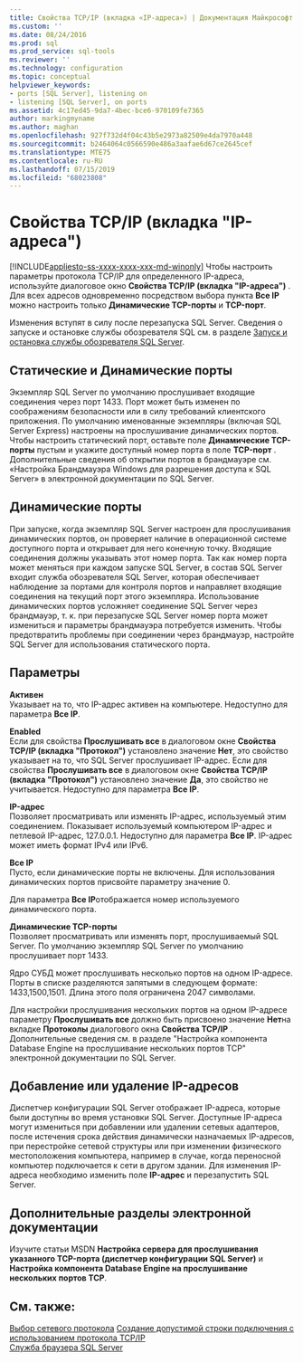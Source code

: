 ```yaml
---
title: Свойства TCP/IP (вкладка «IP-адреса») | Документация Майкрософт
ms.custom: ''
ms.date: 08/24/2016
ms.prod: sql
ms.prod_service: sql-tools
ms.reviewer: ''
ms.technology: configuration
ms.topic: conceptual
helpviewer_keywords:
- ports [SQL Server], listening on
- listening [SQL Server], on ports
ms.assetid: 4c17ed45-9da7-4bec-bce6-970109fe7365
author: markingmyname
ms.author: maghan
ms.openlocfilehash: 927f732d4f04c43b5e2973a82509e4da7970a448
ms.sourcegitcommit: b2464064c0566590e486a3aafae6d67ce2645cef
ms.translationtype: MTE75
ms.contentlocale: ru-RU
ms.lasthandoff: 07/15/2019
ms.locfileid: "68023808"
---
```

# <a name="tcpip-properties-ip-addresses-tab"></a>Свойства TCP/IP (вкладка "IP-адреса")
[!INCLUDE[appliesto-ss-xxxx-xxxx-xxx-md-winonly](../../includes/appliesto-ss-xxxx-xxxx-xxx-md-winonly.md)]
  Чтобы настроить параметры протокола TCP/IP для определенного IP-адреса, используйте диалоговое окно **Свойства TCP/IP (вкладка "IP-адреса")** . Для всех адресов одновременно посредством выбора пункта **Все IP** можно настроить только **Динамические TCP-порты** и **TCP-порт**.  
  
 Изменения вступят в силу после перезапуска SQL Server. Сведения о запуске и остановке службы обозревателя SQL см. в разделе [Запуск и остановка службы обозревателя SQL Server](../../database-engine/configure-windows/start-stop-pause-resume-restart-sql-server-services.md).  
  
## <a name="static-vs-dynamic-ports"></a>Статические и Динамические порты  
 Экземпляр SQL Server по умолчанию прослушивает входящие соединения через порт 1433. Порт может быть изменен по соображениям безопасности или в силу требований клиентского приложения. По умолчанию именованные экземпляры (включая SQL Server Express) настроены на прослушивание динамических портов. Чтобы настроить статический порт, оставьте поле **Динамические TCP-порты** пустым и укажите доступный номер порта в поле **TCP-порт** . Дополнительные сведения об открытии портов в брандмауэре см. «Настройка Брандмауэра Windows для разрешения доступа к SQL Server» в электронной документации по SQL Server.  
  
## <a name="dynamic-ports"></a>Динамические порты  
 При запуске, когда экземпляр SQL Server настроен для прослушивания динамических портов, он проверяет наличие в операционной системе доступного порта и открывает для него конечную точку. Входящие соединения должны указывать этот номер порта. Так как номер порта может меняться при каждом запуске SQL Server, в состав SQL Server входит служба обозревателя SQL Server, которая обеспечивает наблюдение за портами для контроля портов и направляет входящие соединения на текущий порт этого экземпляра. Использование динамических портов усложняет соединение SQL Server через брандмауэр, т. к. при перезапуске SQL Server номер порта может измениться и параметры брандмауэра потребуется изменить. Чтобы предотвратить проблемы при соединении через брандмауэр, настройте SQL Server для использования статического порта.  
  
## <a name="options"></a>Параметры  
 **Активен**  
 Указывает на то, что IP-адрес активен на компьютере. Недоступно для параметра **Все IP**.  
  
 **Enabled**  
 Если для свойства **Прослушивать все** в диалоговом окне **Свойства TCP/IP (вкладка "Протокол")** установлено значение **Нет**, это свойство указывает на то, что SQL Server прослушивает IP-адрес. Если для свойства **Прослушивать все** в диалоговом окне **Свойства TCP/IP (вкладка "Протокол")** установлено значение **Да**, это свойство не учитывается. Недоступно для параметра **Все IP**.  
  
 **IP-адрес**  
 Позволяет просматривать или изменять IP-адрес, используемый этим соединением. Показывает используемый компьютером IP-адрес и петлевой IP-адрес, 127.0.0.1. Недоступно для параметра **Все IP**. IP-адрес может иметь формат IPv4 или IPv6.  
  
 **Все IP**  
 Пусто, если динамические порты не включены. Для использования динамических портов присвойте параметру значение 0.  
  
 Для параметра **Все IP**отображается номер используемого динамического порта.  
  
 **Динамические TCP-порты**  
 Позволяет просматривать или изменять порт, прослушиваемый SQL Server. По умолчанию экземпляр SQL Server по умолчанию прослушивает порт 1433.  
  
 Ядро СУБД может прослушивать несколько портов на одном IP-адресе. Порты в списке разделяются запятыми в следующем формате: 1433,1500,1501. Длина этого поля ограничена 2047 символами.  
  
 Для настройки прослушивания нескольких портов на одном IP-адресе параметру **Прослушивать все** должно быть присвоено значение **Нет**на вкладке **Протоколы** диалогового окна **Свойства TCP/IP** . Дополнительные сведения см. в разделе "Настройка компонента Database Engine на прослушивание нескольких портов TCP" электронной документации по SQL Server.  
  
## <a name="adding-or-removing-ip-addresses"></a>Добавление или удаление IP-адресов  
 Диспетчер конфигурации SQL Server отображает IP-адреса, которые были доступны во время установки SQL Server. Доступные IP-адреса могут измениться при добавлении или удалении сетевых адаптеров, после истечения срока действия динамически назначаемых IP-адресов, при перестройке сетевой структуры или при изменении физического местоположения компьютера, например в случае, когда переносной компьютер подключается к сети в другом здании. Для изменения IP-адреса необходимо изменить поле **IP-адрес** и перезапустить SQL Server.  
  
## <a name="additional-topics-in-books-online"></a>Дополнительные разделы электронной документации  
 Изучите статьи MSDN **Настройка сервера для прослушивания указанного TCP-порта (диспетчер конфигурации SQL Server)** и **Настройка компонента Database Engine на прослушивание нескольких портов TCP**.  
  
## <a name="see-also"></a>См. также:  
 [Выбор сетевого протокола](https://msdn.microsoft.com/library/ms187892(v=sql.120).aspx)   
 [Создание допустимой строки подключения с использованием протокола TCP/IP](creating-a-valid-connection-string-using-tcp-ip.md)   
 [Служба браузера SQL Server](sql-server-browser-service.md)  
  
  
